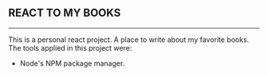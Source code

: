 ## REACT TO MY BOOKS
---
This is a personal react project. A place to write about my favorite books. 
The tools applied in this project were:

- Node's NPM package manager.
